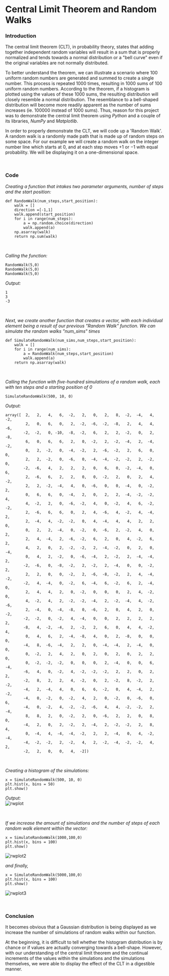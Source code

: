 # Central Limit Theorem and Random Walks

### Introduction
The central limit theorem (CLT), in probability theory, states that adding together independent random variables will result in a sum that is properly normalized and tends towards a normal distribution or a "bell curve" even if the original variables are not normally distributed.   

To better understand the theorem, we can illustrate a scenario where 100 uniform random numbers are generated and summed to create a single number. This process is repeated 1000 times, resulting in 1000 sums of 100 uniform random numbers. According to the theorem, if a histogram is plotted using the values of these 1000 sums, the resulting distribution will closely resemble a normal distribution. The resemblance to a bell-shaped distribution will become more readily apparent as the number of sums increases (ie. 100000 instead of 1000 sums). Thus, reason for this project was to demonstrate the central limit theorem using *Python* and a couple of its libraries, *NumPy* and *Matplotlib*.

In order to properly demonstrate the CLT, we will code up a 'Random Walk'. A random walk is a randomly made path that is made up of random steps on some space. For our example we will create a random walk on the integer number line which starts at 0, and at each step moves +1 or −1 with equal probability. We will be displaying it on a one-dimensional space. 
<p>&nbsp;</p> 

### Code
*Creating a function that intakes two parameter arguments, number of steps and the start position:*

```
def RandomWalk(num_steps,start_position):
    walk = []
    direction =[-1,1]
    walk.append(start_position)
    for i in range(num_steps):
        a = np.random.choice(direction)
        walk.append(a)
    np.asarray(walk)
    return np.sum(walk)
```
<p>&nbsp;</p>

*Calling the function:*

```
RandomWalk(5,0)
RandomWalk(5,0)
RandomWalk(5,0)
```

*Output:*
```
1
3
-3
```

<p>&nbsp;</p>

*Next, we create another function that creates a vector, with each individual element being a result of our previous "Random Walk" function. We can simulate the random walks "num_sims" times*
```
def SimulateRandomWalk(num_sims,num_steps,start_position):
    walk = []
    for i in range(num_sims):
        a = RandomWalk(num_steps,start_position)
        walk.append(a)
    return np.asarray(walk)
```
<p>&nbsp;</p>

*Calling the function with five-hundred simulations of a random walk, each with ten steps and a starting position of 0*
```
SimulateRandomWalk(500, 10, 0)
```

*Output:*
```
array([  2,   2,   4,   6,  -2,   2,   0,   2,   8,  -2,  -4,   4,  -2,
         2,   0,   6,   0,   2,  -2,  -6,  -2,  -8,   2,   4,   4,  -6,
        -2,  -2,   0, -10,  -8,  -2,   6,   2,   2,  -2,   0,   2,  -8,
         6,   0,   6,   6,   2,   0,  -2,   2,  -2,  -4,   2,  -4,  -2,
         0,   2,  -2,   0,  -4,  -2,   2,  -6,  -2,   2,   6,   0,   0,
         2,   2,  -2,   0,  -6,   0,  -4,  -4,  -2,  -2,   2,  -2,   0,
        -2,  -6,   4,   2,   2,   2,   0,   6,   0,  -2,  -4,   0,   6,
         2,  -6,   6,   2,   2,   0,   0,  -2,   2,   0,   2,   4,  -2,
         2,   2,  -2,  -4,   4,   0,  -6,   0,   0,  -4,   0,  -2,   2,
         0,   6,   6,   0,  -4,   2,   0,   2,   2,  -4,  -2,  -2,   4,
         4,  -2,   2,   0,  -6,  -2,   4,   0,  -2,   4,   6,  -2,  -2,
         2,  -6,   6,   6,   0,   2,   4,  -6,   4,  -2,   4,  -4,   2,
         2,  -4,   4,  -2,  -2,   0,   4,  -4,   4,   4,   2,   2,   0,
         0,   2,   2,  -4,   0,  -2,   0,  -6,   2,  -2,   4,   0,   2,
         2,   4,  -4,   2,  -6,  -2,   6,   2,   0,   4,  -2,   6,   2,
         4,   2,   0,   2,  -2,  -2,   2,  -4,  -2,   0,   2,   0,  -4,
         0,   4,   2,  -2,   0,  -6,  -4,   2,  -2,   2,  -4,  -4,   2,
        -2,  -6,   0,  -8,  -2,   2,  -2,   2,  -4,   0,   0,  -2,   2,
         2,   2,   0,   0,  -2,   2,  -6,  -8,  -2,   2,   4,  -4,  -2,
        -2,   4,  -4,   0,  -2,   6,  -4,   6,  -2,   6,   2,  -4,   0,
         2,   4,   4,   2,   0,  -2,   0,   0,   0,   2,   4,  -2,   0,
         4,  -2,   4,   2,  -2,  -2,  -4,   2,  -2,  -4,   4,  -2,  -6,
         2,  -4,   0,  -4,  -8,   0,  -6,   2,   0,   4,   2,   0,  -2,
        -2,  -2,   0,  -2,   4,  -4,   0,   0,   2,   2,   2,   2,   2,
        -8,   4,  -2,  -4,   2,  -2,   2,   6,   0,   4,   4,  -2,   4,
         0,   4,   6,   2,  -4,  -8,   4,   0,   2,  -8,   0,   0,   0,
        -4,   8,  -6,  -4,   2,   2,   0,  -4,  -4,   2,  -4,   0,   0,
         0,  -2,   2,   4,   2,   0,   2,   0,   2,   0,   2,   2,   0,
         0,  -2,  -2,  -2,   0,   0,   0,   2,  -4,   0,   0,   6,  -4,
        -6,   4,   0,  -2,   4,  -2,  -2,  -2,   2,   2,   0,   2,   2,
        -2,   8,   2,   2,   4,  -2,   0,   2,  -2,   8,  -2,   2,  -2,
        -4,   2,  -4,   4,   0,   6,   6,  -2,   0,   4,  -4,   2,  -2,
        -4,   0,  -2,   0,  -2,   4,   2,   0,  -2,   0,  -6,   0,   6,
        -4,   0,  -2,   4,  -2,  -2,  -6,   4,   4,  -2,  -2,   2,  -4,
         8,   8,   2,   0,  -2,   2,   0,  -6,   2,   2,   0,   8,   0,
        -4,   2,   0,   2,  -2,   2,  -4,   2,  -2,  -2,   2,   8,   4,
         0,  -4,   4,  -4,  -4,  -2,   2,   2,  -4,   0,   4,  -2,  -4,
        -4,  -2,  -2,   2,  -2,   4,   2,  -2,  -4,  -2,  -2,   4,   2,
        -2,   2,   0,   0,   4,  -2])
```        
<p>&nbsp;</p>

*Creating a histogram of the simulations:*
```
x = SimulateRandomWalk(500, 10, 0)
plt.hist(x, bins = 50)
plt.show()
```

*Output:*  
![rwplot](https://user-images.githubusercontent.com/106455858/223662627-ce052bcc-9410-490a-a7d8-1713ac88c27f.png)

<p>&nbsp;</p>

*If we increase the amount of simulations and the number of steps of each random walk element within the vector:*
```
x = SimulateRandomWalk(1000,100,0)
plt.hist(x, bins = 100)
plt.show()
```
  
![rwplot2](https://user-images.githubusercontent.com/106455858/223662755-2c4e5239-6899-4e02-92fd-58dbfb2c6311.png)

*and finally,*
```
x = SimulateRandomWalk(5000,100,0)
plt.hist(x, bins = 100)
plt.show()
```
  
![rwplot3](https://user-images.githubusercontent.com/106455858/223662863-1592f870-cc14-4414-9dbc-c70a3974a106.png)

<p>&nbsp;</p>

### Conclusion  
It becomes obvious that a Gaussian distribution is being displayed as we increase the number of simulations of random walks within our function.

At the beginning, it is difficult to tell whether the histogram distribution is by chance or if values are actually converging towards a bell-shape. However, with our understanding of the central limit theorem and the continual increments of the values within the simulations and the simulations themselves, we were able to display the effect of the CLT in a digestible manner.
